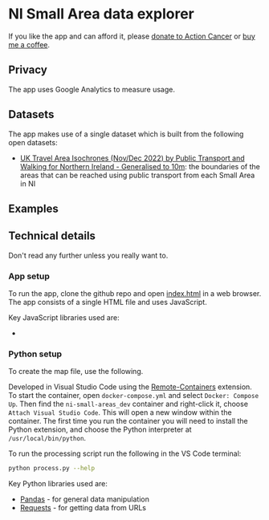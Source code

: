 # NI Small Area data explorer



If you like the app and can afford it, please [donate to Action Cancer](https://actioncancer.org/donate-to-action-cancer/) or [buy me a coffee](https://www.buymeacoffee.com/pbarber).

## Privacy

The app uses Google Analytics to measure usage.

## Datasets

The app makes use of a single dataset which is built from the following open datasets:

* [UK Travel Area Isochrones (Nov/Dec 2022) by Public Transport and Walking for Northern Ireland - Generalised to 10m](https://geoportal.statistics.gov.uk/datasets/7f1c281b2561483891cd797b0f6fd463/explore): the boundaries of the areas that can be reached using public transport from each Small Area in NI

## Examples


## Technical details

Don't read any further unless you really want to.



### App setup

To run the app, clone the github repo and open [index.html](index.html) in a web browser. The app consists of a single HTML file and uses JavaScript.

Key JavaScript libraries used are:

* 

### Python setup

To create the map file, use the following.

Developed in Visual Studio Code using the [Remote-Containers](https://code.visualstudio.com/docs/devcontainers/containers) extension. To start the container, open `docker-compose.yml` and select `Docker: Compose Up`. Then find the `ni-small-areas_dev` container and right-click it, choose `Attach Visual Studio Code`. This will open a new window within the container. The first time you run the container you will need to install the Python extension, and choose the Python interpreter at `/usr/local/bin/python`.

To run the processing script run the following in the VS Code terminal:

```bash
python process.py --help
```

Key Python libraries used are:

* [Pandas](https://pandas.pydata.org/) - for general data manipulation
* [Requests](https://requests.readthedocs.io/en/latest/) - for getting data from URLs
